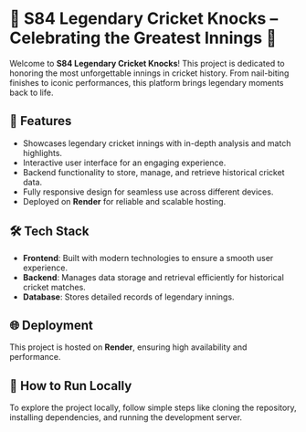# 🏏 S84 Legendary Cricket Knocks – Celebrating the Greatest Innings 🎉  

Welcome to **S84 Legendary Cricket Knocks**! This project is dedicated to honoring the most unforgettable innings in cricket history. From nail-biting finishes to iconic performances, this platform brings legendary moments back to life.  

## 🚀 Features  
- Showcases legendary cricket innings with in-depth analysis and match highlights.  
- Interactive user interface for an engaging experience.  
- Backend functionality to store, manage, and retrieve historical cricket data.  
- Fully responsive design for seamless use across different devices.  
- Deployed on **Render** for reliable and scalable hosting.  

## 🛠️ Tech Stack  
- **Frontend**: Built with modern technologies to ensure a smooth user experience.  
- **Backend**: Manages data storage and retrieval efficiently for historical cricket matches.  
- **Database**: Stores detailed records of legendary innings.  

## 🌐 Deployment  
This project is hosted on **Render**, ensuring high availability and performance.  

## 🎯 How to Run Locally  
To explore the project locally, follow simple steps like cloning the repository, installing dependencies, and running the development server.  
